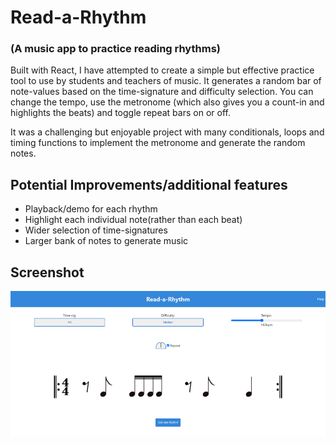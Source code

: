 # Read-a-Rhythm 
### (A music app to practice reading rhythms)

Built with React, I have attempted to create a simple but effective practice tool to use by students and teachers
of music. It generates a random bar of note-values based on the time-signature and difficulty selection.
You can change the tempo, use the metronome (which also gives you a count-in and highlights the beats) and toggle repeat bars on or off.

It was a challenging but enjoyable project with many conditionals, loops and timing functions to implement the metronome and generate the random notes. 

## Potential Improvements/additional features

- Playback/demo for each rhythm
- Highlight each individual note(rather than each beat)
- Wider selection of time-signatures
- Larger bank of notes to generate music

## Screenshot

![Alt screenshot](src/images/screenshot.png)





